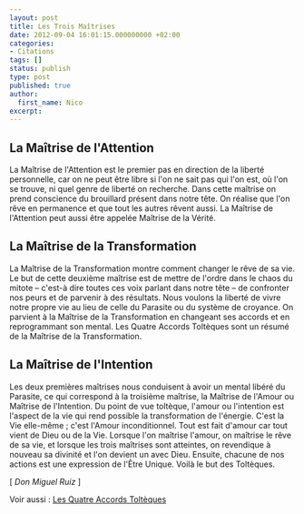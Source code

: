 ```yaml
---
layout: post
title: Les Trois Maîtrises
date: 2012-09-04 16:01:15.000000000 +02:00
categories:
- Citations
tags: []
status: publish
type: post
published: true
author:
  first_name: Nico
excerpt:
---
```

<h2>La Maîtrise de l'Attention</h2>
<p>La Maîtrise de l'Attention est le premier pas en direction de la liberté personnelle, car on ne peut être libre si l'on ne sait pas qui l'on est, où l'on se trouve, ni quel genre de liberté on recherche. Dans cette maîtrise on prend conscience du brouillard présent dans notre tête. On réalise que l'on rêve en permanence et que tout les autres rêvent aussi. La Maîtrise de l'Attention peut aussi être appelée Maîtrise de la Vérité.</p>
<h2>La Maîtrise de la Transformation</h2>
<p>La Maîtrise de la Transformation montre comment changer le rêve de sa vie. Le but de cette deuxième maîtrise est de mettre de l'ordre dans le chaos du mitote – c'est-à dire toutes ces voix parlant dans notre tête – de confronter nos peurs et de parvenir à des résultats. Nous voulons la liberté de vivre notre propre vie au lieu de celle du Parasite ou du système de croyance. On parvient à la Maîtrise de la Transformation en changeant ses accords et en reprogrammant son mental. Les Quatre Accords Toltèques sont un résumé de la Maîtrise de la Transformation.</p>
<h2>La Maîtrise de l'Intention</h2>
<p>Les deux premières maîtrises nous conduisent à avoir un mental libéré du Parasite, ce qui correspond à la troisième maîtrise, la Maîtrise de l'Amour ou Maîtrise de l'Intention. Du point de vue toltèque, l'amour ou l'intention est l'aspect de la vie qui rend possible la transformation de l'énergie. C'est la Vie elle-même ; c'est l'Amour inconditionnel. Tout est fait d'amour car tout vient de Dieu ou de la Vie. Lorsque l'on maîtrise l'amour, on maîtrise le rêve de sa vie, et lorsque les trois maîtrises sont atteintes, on revendique à nouveau sa divinité et l'on devient un avec Dieu. Ensuite, chacune de nos actions est une expression de l'Être Unique. Voilà le but des Toltèques.</p>
<p>[ <em>Don Miguel Ruiz</em> ]</p>
<p>Voir aussi : <a href="/citations/les-quatre-accords-tolteques/">Les Quatre Accords Toltèques</a></p>
